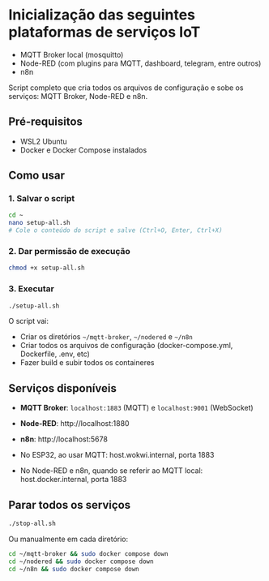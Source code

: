 # Inicialização das seguintes plataformas de serviços IoT

- MQTT Broker local (mosquitto)
- Node-RED (com plugins para MQTT, dashboard, telegram, entre outros)
- n8n

Script completo que cria todos os arquivos de configuração e sobe os serviços: MQTT Broker, Node-RED e n8n.

## Pré-requisitos

- WSL2 Ubuntu
- Docker e Docker Compose instalados

## Como usar

### 1. Salvar o script
```bash
cd ~
nano setup-all.sh
# Cole o conteúdo do script e salve (Ctrl+O, Enter, Ctrl+X)
```

### 2. Dar permissão de execução
```bash
chmod +x setup-all.sh
```

### 3. Executar
```bash
./setup-all.sh
```

O script vai:
- Criar os diretórios `~/mqtt-broker`, `~/nodered` e `~/n8n`
- Criar todos os arquivos de configuração (docker-compose.yml, Dockerfile, .env, etc)
- Fazer build e subir todos os containeres

## Serviços disponíveis

- **MQTT Broker**: `localhost:1883` (MQTT) e `localhost:9001` (WebSocket)
- **Node-RED**: http://localhost:1880
- **n8n**: http://localhost:5678


- No ESP32, ao usar MQTT: host.wokwi.internal, porta 1883
- No Node-RED e n8n, quando se referir ao MQTT local: host.docker.internal, porta 1883

## Parar todos os serviços

```bash
./stop-all.sh
```

Ou manualmente em cada diretório:
```bash
cd ~/mqtt-broker && sudo docker compose down
cd ~/nodered && sudo docker compose down
cd ~/n8n && sudo docker compose down
```



